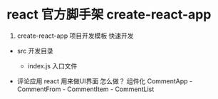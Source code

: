 # react 官方脚手架   create-react-app  


1. create-react-app  项目开发模板   快速开发  

- src 开发目录
    - index.js  入口文件


- 评论应用  react 用来做UI界面
  怎么做？  组件化
  CommentApp
        - CommentFrom
        - CommentItem
        - CommentList